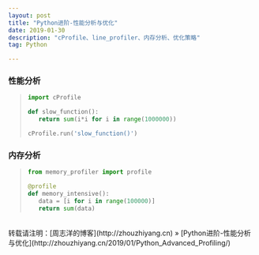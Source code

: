 ```yaml
---
layout: post
title: "Python进阶-性能分析与优化"
date: 2019-01-30 
description: "cProfile、line_profiler、内存分析、优化策略"
tag: Python 

---
```


### 性能分析

>```python
>import cProfile
>
>def slow_function():
>    return sum(i*i for i in range(1000000))
>
>cProfile.run('slow_function()')
>```

### 内存分析

>```python
>from memory_profiler import profile
>
>@profile
>def memory_intensive():
>    data = [i for i in range(100000)]
>    return sum(data)
>```

<br>
转载请注明：[周志洋的博客](http://zhouzhiyang.cn) » [Python进阶-性能分析与优化](http://zhouzhiyang.cn/2019/01/Python_Advanced_Profiling/) 

